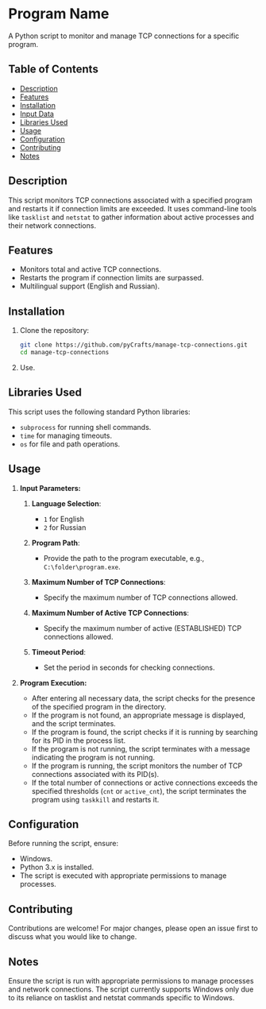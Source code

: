 # Program Name

A Python script to monitor and manage TCP connections for a specific program.

## Table of Contents

- [Description](#description)
- [Features](#features)
- [Installation](#installation)
- [Input Data](#input-data)
- [Libraries Used](#libraries-used)
- [Usage](#usage)
- [Configuration](#configuration)
- [Contributing](#contributing)
- [Notes](#notes)

## Description

This script monitors TCP connections associated with a specified program and restarts it if connection limits are exceeded. It uses command-line tools like `tasklist` and `netstat` to gather information about active processes and their network connections.

## Features

- Monitors total and active TCP connections.
- Restarts the program if connection limits are surpassed.
- Multilingual support (English and Russian).

## Installation

1. Clone the repository:
   ```bash
   git clone https://github.com/pyCrafts/manage-tcp-connections.git
   cd manage-tcp-connections
   ```

2. Use.

## Libraries Used

This script uses the following standard Python libraries:
- `subprocess` for running shell commands.
- `time` for managing timeouts.
- `os` for file and path operations.

## Usage

1. **Input Parameters:**
    1. **Language Selection**:
       - `1` for English
       - `2` for Russian

    2. **Program Path**:
       - Provide the path to the program executable, e.g., `C:\folder\program.exe`.

    3. **Maximum Number of TCP Connections**:
       - Specify the maximum number of TCP connections allowed.

    4. **Maximum Number of Active TCP Connections**:
       - Specify the maximum number of active (ESTABLISHED) TCP connections allowed.

    5. **Timeout Period**:
       - Set the period in seconds for checking connections.

2. **Program Execution:**
   - After entering all necessary data, the script checks for the presence of the specified program in the directory.
   - If the program is not found, an appropriate message is displayed, and the script terminates.
   - If the program is found, the script checks if it is running by searching for its PID in the process list.
   - If the program is not running, the script terminates with a message indicating the program is not running.
   - If the program is running, the script monitors the number of TCP connections associated with its PID(s).
   - If the total number of connections or active connections exceeds the specified thresholds (`cnt` or `active_cnt`), the script terminates the program using `taskkill` and restarts it.


## Configuration

Before running the script, ensure:
- Windows.
- Python 3.x is installed.
- The script is executed with appropriate permissions to manage processes.

## Contributing

Contributions are welcome! For major changes, please open an issue first to discuss what you would like to change.

## Notes

Ensure the script is run with appropriate permissions to manage processes and network connections.
The script currently supports Windows only due to its reliance on tasklist and netstat commands specific to Windows.
